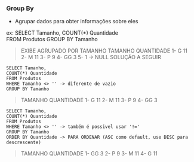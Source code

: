 ### Group By

- Agrupar dados para obter informações sobre eles

ex: SELECT Tamanho, 
    COUNT(*) Quantidade    
    FROM Produtos
    GROUP BY Tamanho
> EXIBE AGRUPADO POR TAMANHO
>  TAMANHO  QUANTIDADE
> 1- G         11
> 2- M         11
> 3- P         9
> 4- GG        3
> 5-           1 -> NULL SOLUÇÃO A SEGUIR

    SELECT Tamanho, 
    COUNT(*) Quantidade    
    FROM Produtos
    WHERE Tamanho <> '' -> diferente de vazio
    GROUP BY Tamanho
>  TAMANHO  QUANTIDADE
> 1- G         11
> 2- M         11
> 3- P         9
> 4- GG        3

    SELECT Tamanho, 
    COUNT(*) Quantidade    
    FROM Produtos
    WHERE Tamanho <> '' -> também é possivel usar '!='
    GROUP BY Tamanho
    ORDER BY Quantidade -> PARA ORDENAR (ASC como default, use DESC para descrescente)
>  TAMANHO  QUANTIDADE
> 1- GG        3
> 2- P         9
> 3- M         11
> 4- G         11
